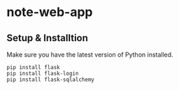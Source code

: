 # note-web-app

## Setup & Installtion
Make sure you have the latest version of Python installed.

```
pip install flask
pip install flask-login
pip install flask-sqlalchemy
```


